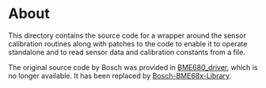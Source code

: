 # About
This directory contains the source code for a wrapper around the sensor calibration routines along with patches to the code to enable it to operate standalone and to read sensor data and calibration constants from a file.

The original source code by Bosch was provided in [BME680_driver](https://github.com/BoschSensortec/BME680_driver.git), which is no longer available. It has been replaced by [Bosch-BME68x-Library](https://github.com/boschsensortec/Bosch-BME68x-Library).